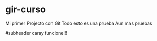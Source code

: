 # gir-curso

Mi primer Projecto con Git
Todo esto es una prueba
Aun mas pruebas

#subheader
  caray funcione!!!
